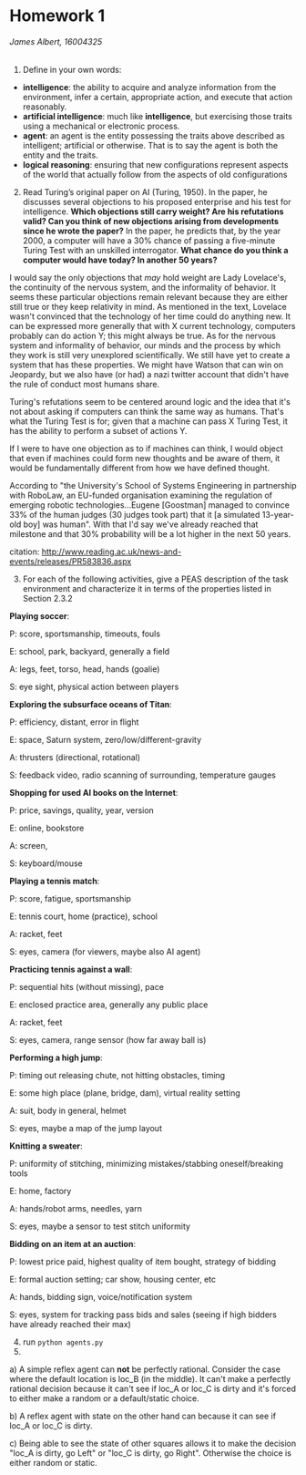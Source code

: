 Homework 1
==========

###### James Albert, 16004325


1. Define in your own words:
  - **intelligence**: the ability to acquire and analyze information from the environment, infer a certain, appropriate action, and execute that action reasonably.
  - **artificial intelligence**: much like **intelligence**, but exercising those traits using a mechanical or electronic process.
  - **agent**: an agent is the entity possessing the traits above described as intelligent; artificial or otherwise. That is to say the agent is both the entity and the traits.
  - **logical reasoning**: ensuring that new configurations represent aspects of the world that actually follow from the aspects of old configurations

2. Read Turing’s original paper on AI (Turing, 1950). In the paper, he discusses several objections to his proposed enterprise and his test for intelligence. **Which objections still carry weight? Are his refutations valid? Can you think of new objections arising from developments since he wrote the paper?** In the paper, he predicts that, by the year 2000, a computer will have a 30% chance of passing a five-minute Turing Test with an unskilled interrogator. **What chance do you think a computer would have today? In another 50 years?**

  I would say the only objections that *may* hold weight are Lady Lovelace's, the continuity of the nervous system, and the informality of behavior. It seems these particular objections remain relevant because they are either still true or they keep relativity in mind. As mentioned in the text, Lovelace wasn't convinced that the technology of her time could do anything new. It can be expressed more generally that with X current technology, computers probably can do action Y; this might always be true. As for the nervous system and informality of behavior, our minds and the process by which they work is still very unexplored scientifically. We still have yet to create a system that has these properties. We might have Watson that can win on Jeopardy, but we also have (or had) a nazi twitter account that didn't have the rule of conduct most humans share.

  Turing's refutations seem to be centered around logic and the idea that it's not about asking if computers can think the same way as humans. That's what the Turing Test is for; given that a machine can pass X Turing Test, it has the ability to perform a subset of actions Y.

  If I were to have one objection as to if machines can think, I would object that even if machines could form new thoughts and be aware of them, it would be fundamentally different from how we have defined thought.

  According to "the University's School of Systems Engineering in partnership with RoboLaw, an EU-funded organisation examining the regulation of emerging robotic technologies...Eugene [Goostman] managed to convince 33% of the human judges (30 judges took part) that it [a simulated 13-year-old boy] was human". With that I'd say we've already reached that milestone and that 30% probability will be a lot higher in the next 50 years.

  citation: http://www.reading.ac.uk/news-and-events/releases/PR583836.aspx

3. For each of the following activities, give a PEAS description of the task environment
and characterize it in terms of the properties listed in Section 2.3.2

  **Playing soccer**:

  P: score, sportsmanship, timeouts, fouls

  E: school, park, backyard, generally a field

  A: legs, feet, torso, head, hands (goalie)

  S: eye sight, physical action between players

  **Exploring the subsurface oceans of Titan**:

  P: efficiency, distant, error in flight

  E: space, Saturn system, zero/low/different-gravity

  A: thrusters (directional, rotational)

  S: feedback video, radio scanning of surrounding, temperature gauges

  **Shopping for used AI books on the Internet**:

  P: price, savings, quality, year, version

  E: online, bookstore

  A: screen,  

  S: keyboard/mouse

  **Playing a tennis match**:

  P: score, fatigue, sportsmanship

  E: tennis court, home (practice), school

  A: racket, feet

  S: eyes, camera (for viewers, maybe also AI agent)

  **Practicing tennis against a wall**:

  P: sequential hits (without missing), pace

  E: enclosed practice area, generally any public place

  A: racket, feet

  S: eyes, camera, range sensor (how far away ball is)

  **Performing a high jump**:

  P: timing out releasing chute, not hitting obstacles, timing

  E: some high place (plane, bridge, dam), virtual reality setting

  A: suit, body in general, helmet

  S: eyes, maybe a map of the jump layout

  **Knitting a sweater**:

  P: uniformity of stitching, minimizing mistakes/stabbing oneself/breaking tools

  E: home, factory

  A: hands/robot arms, needles, yarn

  S: eyes, maybe a sensor to test stitch uniformity

  **Bidding on an item at an auction**:

  P: lowest price paid, highest quality of item bought, strategy of bidding

  E: formal auction setting; car show, housing center, etc

  A: hands, bidding sign, voice/notification system

  S: eyes, system for tracking pass bids and sales (seeing if high bidders have already reached their max)

4. run `python agents.py`
5.
  a) A simple reflex agent can **not** be perfectly rational. Consider the case where the default location is loc_B (in the middle). It can't make a perfectly rational decision because it can't see if loc_A or loc_C is dirty and it's forced to either make a random or a default/static choice.

  b) A reflex agent with state on the other hand can because it can see if loc_A or loc_C is dirty.

  c) Being able to see the state of other squares allows it to make the decision "loc_A is dirty, go Left" or "loc_C is dirty, go Right". Otherwise the choice is either random or static.
